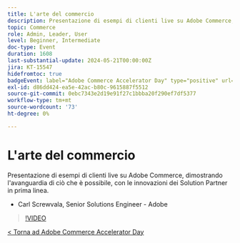 ```yaml
---
title: L'arte del commercio
description: Presentazione di esempi di clienti live su Adobe Commerce, dimostrando l'avanguardia di ciò che è possibile, con le innovazioni dei Solution Partner in prima linea.
topic: Commerce
role: Admin, Leader, User
level: Beginner, Intermediate
doc-type: Event
duration: 1608
last-substantial-update: 2024-05-21T00:00:00Z
jira: KT-15547
hidefromtoc: true
badgeEvent: label="Adobe Commerce Accelerator Day" type="positive" url="https://experienceleague.adobe.com/it/docs/events/apac-commerce-recordings/2024/overview"
exl-id: d86dd424-ea5e-42ac-b80c-9615887f5512
source-git-commit: 0ebc7343e2d19e91f27c1bbba20f290ef7df5377
workflow-type: tm+mt
source-wordcount: '73'
ht-degree: 0%

---
```


# L&#39;arte del commercio

Presentazione di esempi di clienti live su Adobe Commerce, dimostrando l&#39;avanguardia di ciò che è possibile, con le innovazioni dei Solution Partner in prima linea.

+ Carl Screwvala, Senior Solutions Engineer - Adobe

>[!VIDEO](https://video.tv.adobe.com/v/3429274/?learn=on)

[&lt; Torna ad Adobe Commerce Accelerator Day](./overview.md)
